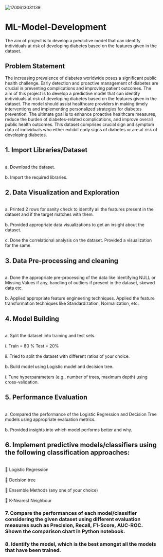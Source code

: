 ![1700613031139](https://github.com/user-attachments/assets/3451a3b9-54db-43f3-b56e-dbe89567c6dd)


# ML-Model-Development
The aim of project is to develop a predictive model that can identify individuals at risk of developing diabetes based on the features given in the dataset.

## Problem Statement
The increasing prevalence of diabetes worldwide poses a significant public health challenge. Early detection and proactive management of diabetes are crucial in preventing complications and improving patient outcomes. The aim of this project is to develop a predictive model that can identify individuals at risk of developing diabetes based on the features given in the dataset.
The model should assist healthcare providers in making timely interventions and implementing personalized strategies for diabetes prevention. The ultimate goal is to enhance proactive
healthcare measures, reduce the burden of diabetes-related complications, and improve overall public health outcomes. This dataset comprises crucial sign and symptom data of
individuals who either exhibit early signs of diabetes or are at risk of developing diabetes.

## 1. Import Libraries/Dataset
<br>a.	Download the dataset.</br>
<br>b.	Import the required libraries.</br>

## 2.	Data Visualization and Exploration 

<br>a.	Printed 2 rows for sanity check to identify all the features present in the dataset and if the target matches with them.</br>
<br>b.	Provided appropriate data visualizations to get an insight about the dataset.</br>
<br>c.	Done the correlational analysis on the dataset. Provided a visualization for the same.</br>

## 3.	Data Pre-processing and cleaning

<br>a.	Done the appropriate pre-processing of the data like identifying NULL or Missing Values if any, handling of outliers if present in the dataset, skewed data etc.</br>
<br>b.	Applied appropriate feature engineering techniques. Applied the feature transformation techniques like Standardization, Normalization, etc.</br>

## 4.	Model Building

<br>a.	Split the dataset into training and test sets.</br>
<br>i.	Train = 80 % Test = 20% </br>
<br>ii.	Tried to split the dataset with different ratios of your choice.</br>
<br>b.	Build model using Logistic model and decision tree.</br>
<br>i.	Tune hyperparameters (e.g., number of trees, maximum depth) using cross-validation.</br>

## 5.	Performance Evaluation

<br>a.	Compared the performance of the Logistic Regression and Decision Tree models using appropriate evaluation metrics.</br>
<br>b.	Provided insights into which model performs better and why.</br>

## 6. Implement predictive models/classifiers using the following classification approaches:
<br>	Logistic Regression</br>
<br>	Decision tree</br>
<br>	Ensemble Methods (any one of your choice)</br>
<br>	K-Nearest Neighbour</br>

### 7. Compare the performances of each model/classifier considering the given dataset using different evaluation measures such as Precision, Recall, F1-Score, AUC-ROC. Shown the comparison chart in Python notebook.

### 8. Identify the model, which is the best amongst all the models that have been trained.









